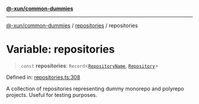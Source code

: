 [**@-xun/common-dummies**](../../README.md)

***

[@-xun/common-dummies](../../README.md) / [repositories](../README.md) / repositories

# Variable: repositories

> `const` **repositories**: `Record`\<[`RepositoryName`](../type-aliases/RepositoryName.md), [`Repository`](../type-aliases/Repository.md)\>

Defined in: [repositories.ts:308](https://github.com/Xunnamius/test-utils/blob/25cc06edbd1eb70099f3eebf1d0070499362b637/packages/common-dummies/src/repositories.ts#L308)

A collection of repositories representing dummy monorepo and polyrepo
projects. Useful for testing purposes.
